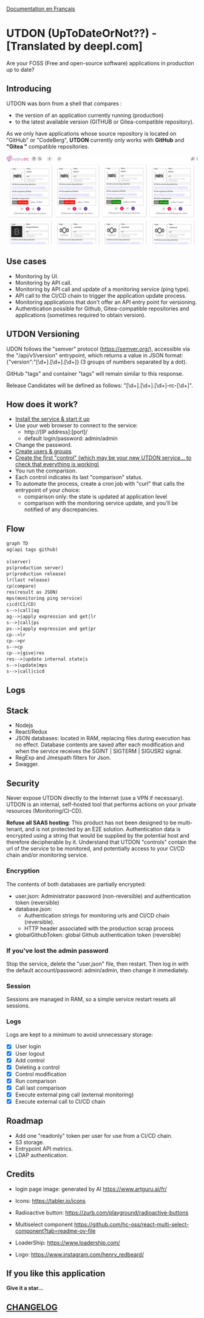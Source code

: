 [Documentation en Français](./README-fr.md)

# UTDON (UpToDateOrNot??) - [Translated by deepl.com]

Are your FOSS (Free and open-source software) applications in production up to date?

## Introducing

UTDON was born from a shell that compares :

- the version of an application currently running (production)
- to the latest available version (GITHUB or Gitea-compatible repository).

As we only have applications whose source repository is located on "GitHub" or "CodeBerg", **UTDON** currently only works with **GitHub** and **"Gitea "** compatible repositories.

![dashboard](./doc/assets/utdon-dashboard-mytinydc.com.png)

## Use cases

- Monitoring by UI.
- Monitoring by API call.
- Monitoring by API call and update of a monitoring service (ping type).
- API call to the CI/CD chain to trigger the application update process.
- Monitoring applications that don't offer an API entry point for versioning.
- Authentication possible for Github, Gitea-compatible repositories and applications (sometimes required to obtain version).

## UTDON Versioning

UDON follows the "semver" protocol (<https://semver.org/>), accessible via the "/api/v1/version" entrypoint, which returns a value in JSON format: {"version":"[\d+]\.[\d+]\.[\d+]} (3 groups of numbers separated by a dot).

GitHub "tags" and container "tags" will remain similar to this response.

Release Candidates will be defined as follows: "[\d+]\.[\d+]\.[\d+]-rc-[\d+]".

## How does it work?

- [Install the service & start it up](./doc/en/INSTALL.md)
- Use your web browser to connect to the service:
  - http://[IP address]:[port]/
  - default login/password: admin/admin
- Change the password.
- [Create users & groups](./doc/en/GROUPS.md)
- [Create the first "control" (which may be your new UTDON service... to check that everything is working)](./doc/en/CONTROL.md)
- You run the comparison.
- Each control indicates its last "comparison" status.
- To automate the process, create a cron job with "curl" that calls the entrypoint of your choice:
  - comparison only: the state is updated at application level
  - comparison with the monitoring service update, and you'll be notified of any discrepancies.

## Flow

```mermaid
graph TD
ag(api tags github)

s(server)
ps(production server)
pr(production release)
lr(last release)
cp(compare)
res(result as JSON)
mps(monitoring ping service)
cicd(CI/CD)
s-->|call|ag
ag-->|apply expression and get|lr
s-->|call|ps
ps-->|apply expression and get|pr
cp-->lr
cp-->pr
s-->cp
cp-->|give|res
res-->|update internal state|s
s-->|update|mps
s-->|call|cicd
```

## Logs

## Stack

- Nodejs
- React/Redux
- JSON databases: located in RAM, replacing files during execution has no effect. Database contents are saved after each modification and when the service receives the SGINT | SIGTERM | SIGUSR2 signal.
- RegExp and Jmespath filters for Json.
- Swagger.

## Security

Never expose UTDON directly to the Internet (use a VPN if necessary). UTDON is an internal, self-hosted tool that performs actions on your private resources (Monitoring/CI-CD).

**Refuse all SAAS hosting**: This product has not been designed to be multi-tenant, and is not protected by an E2E solution. Authentication data is encrypted using a string that would be supplied by the potential host and therefore decipherable by it. Understand that UTDON "controls" contain the url of the service to be monitored, and potentially access to your CI/CD chain and/or monitoring service.

### Encryption

The contents of both databases are partially encrypted:

- user.json: Administrator password (non-reversible) and authentication token (reversible)
- database.json:
  - Authentication strings for monitoring urls and CI/CD chain (reversible).
  - HTTP header associated with the production scrap process
- globalGithubToken: global Github authentication token (reversible)

### If you've lost the admin password

Stop the service, delete the "user.json" file, then restart. Then log in with the default account/password: admin/admin, then change it immediately.

### Session

Sessions are managed in RAM, so a simple service restart resets all sessions.

### Logs

Logs are kept to a minimum to avoid unnecessary storage:

- [x] User login
- [x] User logout
- [x] Add control
- [x] Deleting a control
- [x] Control modification
- [x] Run comparison
- [x] Call last comparison
- [x] Execute external ping call (external monitoring)
- [x] Execute external call to CI/CD chain

## Roadmap

- Add one "readonly" token per user for use from a CI/CD chain.
- S3 storage.
- Entrypoint API metrics.
- LDAP authentication.

## Credits

- login page image: generated by AI <https://www.artguru.ai/fr/>

- Icons: <https://tabler.io/icons>

- Radioactive button: <https://zurb.com/playground/radioactive-buttons>

- Multiselect component https://github.com/hc-oss/react-multi-select-component?tab=readme-ov-file

- LoaderShip: https://www.loadership.com/

- Logo: <https://www.instagram.com/henry_redbeard/>

## If you like this application

**Give it a star...**

## [CHANGELOG](./Change.log.md)
